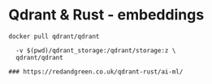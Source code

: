 # Qdrant & Rust - embeddings

  ```docker pull qdrant/qdrant```

  ```docker run -p 6333:6333 -p 6334:6334 \
    -v $(pwd)/qdrant_storage:/qdrant/storage:z \
    qdrant/qdrant
    
### https://redandgreen.co.uk/qdrant-rust/ai-ml/
